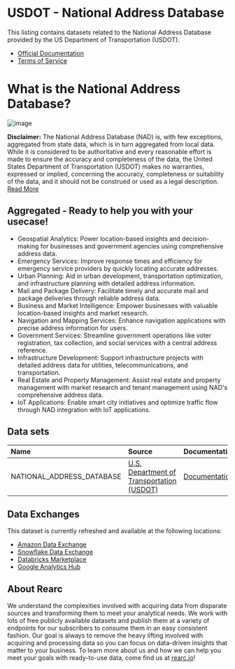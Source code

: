 # USDOT - National Address Database

This listing contains datasets related to the National Address Database provided by the US Department of Transportation (USDOT).

- [Official Documentation](https://www.transportation.gov/gis/national-address-database)
- [Terms of Service](https://rearc-data-public-assets.s3.amazonaws.com/Rearc_Data_DSA.pdf)

# What is the National Address Database?

![image](https://github.com/rearc-data/marketplace-data-documentation/assets/92598120/789310cd-dda5-40e3-b9f7-e296e3ea940b)

**Disclaimer:** The National Address Database (NAD) is, with few exceptions, aggregated from state data, which is in turn aggregated from local data. While it is considered to be authoritative and every reasonable effort is made to ensure the accuracy and completeness of the data, the United States Department of Transportation (USDOT) makes no warranties, expressed or implied, concerning the accuracy, completeness or suitability of the data, and it should not be construed or used as a legal description. [Read More](https://www.transportation.gov/gis/national-address-database/national-address-database-nad-disclaimer)

## Aggregated - Ready to help you with your usecase!

- Geospatial Analytics: Power location-based insights and decision-making for businesses and government agencies using comprehensive address data.
- Emergency Services: Improve response times and efficiency for emergency service providers by quickly locating accurate addresses.
- Urban Planning: Aid in urban development, transportation optimization, and infrastructure planning with detailed address information.
- Mail and Package Delivery: Facilitate timely and accurate mail and package deliveries through reliable address data.
- Business and Market Intelligence: Empower businesses with valuable location-based insights and market research.
- Navigation and Mapping Services: Enhance navigation applications with precise address information for users.
- Government Services: Streamline government operations like voter registration, tax collection, and social services with a central address reference.
- Infrastructure Development: Support infrastructure projects with detailed address data for utilities, telecommunications, and transportation.
- Real Estate and Property Management: Assist real estate and property management with market research and tenant management using NAD's comprehensive address data.
- IoT Applications: Enable smart city initiatives and optimize traffic flow through NAD integration with IoT applications.

## Data sets

| Name                               | Source                                                           | Documentation                                                                            |
|:-----------------------------------|:-----------------------------------------------------------------|:-----------------------------------------------------------------------------------------|
| NATIONAL_ADDRESS_DATABASE                | [U.S. Department of Transportation (USDOT)](https://www.transportation.gov/gis/national-address-database)   | [Documentation](https://www.transportation.gov/gis/national-address-database)  |


## Data Exchanges

This dataset is currently refreshed and available at the following locations:
  - [Amazon Data Exchange](https://us-east-1.console.aws.amazon.com/dataexchange/home?region=us-east-1#/products/prodview-c5zythln76ozs)
  - [Snowflake Data Exchange](https://www.snowflake.com/datasets/rearc/)
  - [Databricks Marketplace](https://www.databricks.com/product/marketplace)
  - [Google Analytics Hub](https://cloud.google.com/analytics-hub)

## About Rearc

We understand the complexities involved with acquiring data from disparate sources and transforming them to meet your analytical needs. We work with lots of free publicly available datasets and publish them at a variety of endpoints for our subscribers to consume them in an easy consistent fashion. Our goal is always to remove the heavy lifting involved with acquiring and processing data so you can focus on data-driven insights that matter to your business. To learn more about us and how we can help you meet your goals with ready-to-use data, come find us at [rearc.io](rearc.io)!

